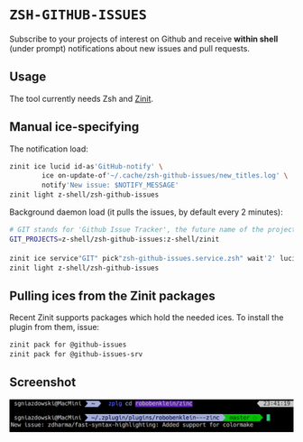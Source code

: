 # `ZSH-GITHUB-ISSUES`

Subscribe to your projects of interest on Github and receive **within shell** (under
prompt) notifications about new issues and pull requests.

## Usage

The tool currently needs Zsh and [Zinit](https://github.com/z-shell/zinit).

## Manual ice-specifying

The notification load:

```zsh
zinit ice lucid id-as'GitHub-notify' \
        ice on-update-of'~/.cache/zsh-github-issues/new_titles.log' \
        notify'New issue: $NOTIFY_MESSAGE'
zinit light z-shell/zsh-github-issues
```

Background daemon load (it pulls the issues, by default every 2 minutes):

```zsh
# GIT stands for 'Github Issue Tracker', the future name of the project
GIT_PROJECTS=z-shell/zsh-github-issues:z-shell/zinit

zinit ice service"GIT" pick"zsh-github-issues.service.zsh" wait'2' lucid
zinit light z-shell/zsh-github-issues
```

## Pulling ices from the Zinit packages

Recent Zinit supports packages which hold the needed ices. To install the plugin from
them, issue:

```zsh
zinit pack for @github-issues
zinit pack for @github-issues-srv
```

## Screenshot

![screenshot](https://raw.githubusercontent.com/z-shell/zsh-github-issues/main/img/git.png)

<!-- vim:set tw=89: -->
